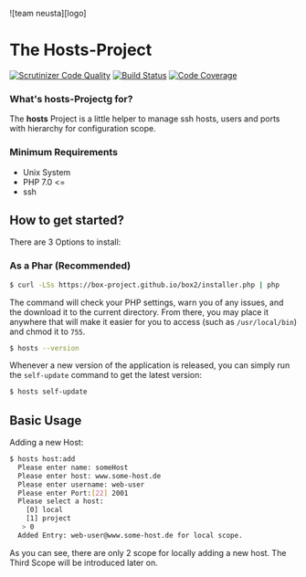 ![team neusta][logo]
# The Hosts-Project #
[![Scrutinizer Code Quality](https://scrutinizer-ci.com/g/tomtone/test/badges/quality-score.png?b=master)](https://scrutinizer-ci.com/g/tomtone/test/?branch=master)
[![Build Status](https://scrutinizer-ci.com/g/tomtone/test/badges/build.png?b=master)](https://scrutinizer-ci.com/g/tomtone/test/build-status/master)
[![Code Coverage](https://scrutinizer-ci.com/g/tomtone/test/badges/coverage.png?b=master)](https://scrutinizer-ci.com/g/tomtone/test/?branch=master)

### What's hosts-Projectg for? ###

The **hosts** Project is a little helper to manage ssh hosts, users and ports with hierarchy for configuration scope.

### Minimum Requirements ###


* Unix System
* PHP 7.0 <=
* ssh

How to get started?
---------------------

There are 3 Options to install:

### As a Phar (Recommended)

```sh
$ curl -LSs https://box-project.github.io/box2/installer.php | php
```

The command will check your PHP settings, warn you of any issues, and the download it to the current directory. From there, you may place it anywhere that will make it easier for you to access (such as `/usr/local/bin`) and chmod it to `755`.


```sh
$ hosts --version
```

Whenever a new version of the application is released, you can simply run the `self-update` command to get the latest version:

```sh
$ hosts self-update
```

Basic Usage
---------------------

Adding a new Host:

```sh
$ hosts host:add
  Please enter name: someHost
  Please enter host: www.some-host.de
  Please enter username: web-user
  Please enter Port:[22] 2001
  Please select a host:
    [0] local
    [1] project
   > 0
  Added Entry: web-user@www.some-host.de for local scope.
```

As you can see, there are only 2 scope for locally adding a new host. The Third Scope will be introduced later on.